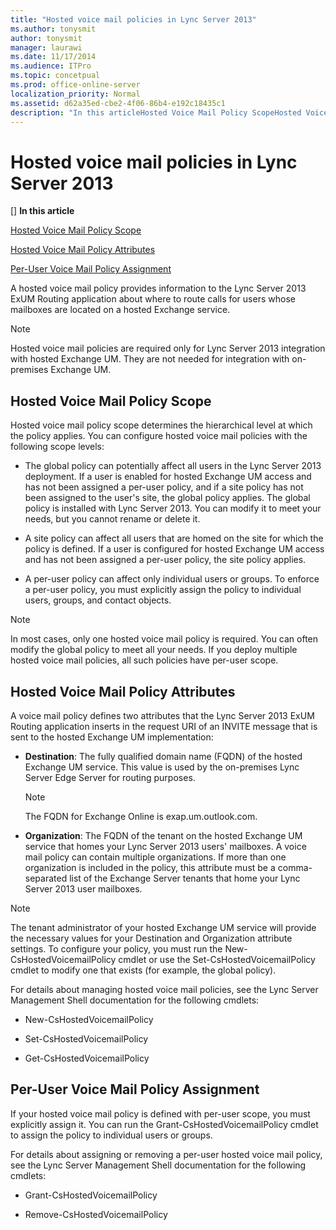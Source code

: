 ```yaml
---
title: "Hosted voice mail policies in Lync Server 2013"
ms.author: tonysmit
author: tonysmit
manager: laurawi
ms.date: 11/17/2014
ms.audience: ITPro
ms.topic: concetpual
ms.prod: office-online-server
localization_priority: Normal
ms.assetid: d62a35ed-cbe2-4f06-86b4-e192c18435c1
description: "In this articleHosted Voice Mail Policy ScopeHosted Voice Mail Policy AttributesPer-User Voice Mail Policy Assignment"
---
```


# Hosted voice mail policies in Lync Server 2013
[]
 **In this article**
  
[Hosted Voice Mail Policy Scope](#sectionSection0)
  
[Hosted Voice Mail Policy Attributes](#sectionSection1)
  
[Per-User Voice Mail Policy Assignment](#sectionSection2)
  
A hosted voice mail policy provides information to the Lync Server 2013 ExUM Routing application about where to route calls for users whose mailboxes are located on a hosted Exchange service. 
  
> [!NOTE]
> Hosted voice mail policies are required only for Lync Server 2013 integration with hosted Exchange UM. They are not needed for integration with on-premises Exchange UM. 
  
## Hosted Voice Mail Policy Scope
<a name="sectionSection0"> </a>

Hosted voice mail policy scope determines the hierarchical level at which the policy applies. You can configure hosted voice mail policies with the following scope levels:
  
- The global policy can potentially affect all users in the Lync Server 2013 deployment. If a user is enabled for hosted Exchange UM access and has not been assigned a per-user policy, and if a site policy has not been assigned to the user's site, the global policy applies. The global policy is installed with Lync Server 2013. You can modify it to meet your needs, but you cannot rename or delete it. 
    
- A site policy can affect all users that are homed on the site for which the policy is defined. If a user is configured for hosted Exchange UM access and has not been assigned a per-user policy, the site policy applies. 
    
- A per-user policy can affect only individual users or groups. To enforce a per-user policy, you must explicitly assign the policy to individual users, groups, and contact objects. 
    
> [!NOTE]
> In most cases, only one hosted voice mail policy is required. You can often modify the global policy to meet all your needs. If you deploy multiple hosted voice mail policies, all such policies have per-user scope. 
  
## Hosted Voice Mail Policy Attributes
<a name="sectionSection1"> </a>

A voice mail policy defines two attributes that the Lync Server 2013 ExUM Routing application inserts in the request URI of an INVITE message that is sent to the hosted Exchange UM implementation:
  
- **Destination**: The fully qualified domain name (FQDN) of the hosted Exchange UM service. This value is used by the on-premises Lync Server Edge Server for routing purposes.
    
    > [!NOTE]
    > The FQDN for Exchange Online is exap.um.outlook.com. 
  
- **Organization**: The FQDN of the tenant on the hosted Exchange UM service that homes your Lync Server 2013 users' mailboxes. A voice mail policy can contain multiple organizations. If more than one organization is included in the policy, this attribute must be a comma-separated list of the Exchange Server tenants that home your Lync Server 2013 user mailboxes.
    
> [!NOTE]
> The tenant administrator of your hosted Exchange UM service will provide the necessary values for your Destination and Organization attribute settings. To configure your policy, you must run the New-CsHostedVoicemailPolicy cmdlet or use the Set-CsHostedVoicemailPolicy cmdlet to modify one that exists (for example, the global policy). 
  
For details about managing hosted voice mail policies, see the Lync Server Management Shell documentation for the following cmdlets:
  
- New-CsHostedVoicemailPolicy
    
- Set-CsHostedVoicemailPolicy
    
- Get-CsHostedVoicemailPolicy
    
## Per-User Voice Mail Policy Assignment
<a name="sectionSection2"> </a>

If your hosted voice mail policy is defined with per-user scope, you must explicitly assign it. You can run the Grant-CsHostedVoicemailPolicy cmdlet to assign the policy to individual users or groups.
  
For details about assigning or removing a per-user hosted voice mail policy, see the Lync Server Management Shell documentation for the following cmdlets:
  
- Grant-CsHostedVoicemailPolicy
    
- Remove-CsHostedVoicemailPolicy
    

